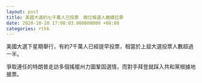 ```yaml
---
layout: post
title: 美國大選約七千萬人已投票　兩位候選人繼續拉票
date: 2020-10-28 17:08:03.000000000 +08:00
categories: rthk
---
```


美國大選下星期舉行，有約7千萬人已經提早投票，相當於上屆大選投票人數超過一半。

爭取連任的特朗普走訪多個搖擺州力圖鞏固選情，而對手拜登就踩入共和黨根據地搶票。
